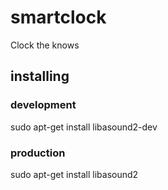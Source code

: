 # smartclock

Clock the knows

## installing

### development

sudo apt-get install libasound2-dev

### production

sudo apt-get install libasound2
